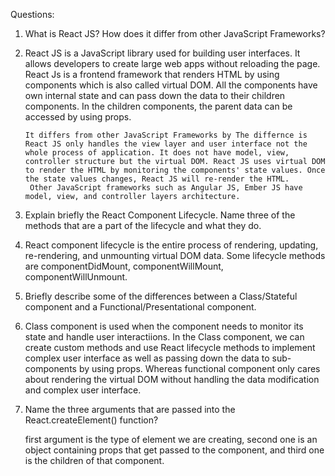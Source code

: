 Questions:

1. What is React JS? How does it differ from other JavaScript Frameworks?

 1. React JS is a JavaScript library used for building user interfaces.
    It allows developers to create large web apps without reloading the
		page. React Js is a frontend framework that renders HTML by using components which is also called virtual DOM. 
		All the components have own internal state and can pass down the data to their children components. 
		In the children components, the parent data can be accessed by using props. 

		It differs from other JavaScript Frameworks by The differnce is React JS only handles the view layer and user interface not the whole process of application. It does not have model, view, controller structure but the virtual DOM. React JS uses virtual DOM to render the HTML by monitoring the components' state values. Once the state values changes, React JS will re-render the HTML.
		 Other JavaScript frameworks such as Angular JS, Ember JS have model, view, and controller layers architecture.

 2. Explain briefly the React Component Lifecycle. Name three of the methods that are a part of the lifecycle and what they do.

 2.  React component lifecycle is the entire process of rendering, updating, re-rendering, and unmounting virtual DOM data. 
     Some lifecycle methods are componentDidMount, componentWillMount, componentWillUnmount.

 3. Briefly describe some of the differences between a Class/Stateful component and a Functional/Presentational component.

 3. Class component is used when the component needs to monitor its state and handle user interactiions. In the Class component, we can create custom methods and use React lifecycle methods to implement complex user interface as well as passing down the data to sub-components by using props. Whereas functional component only cares about rendering the virtual DOM without handling the data modification and complex user interface.  

 4. Name the three arguments that are passed into the React.createElement() function?

    first argument is the type of element we are creating, second one is an object containing props that get passed to the component, and third one is the children of that component.

